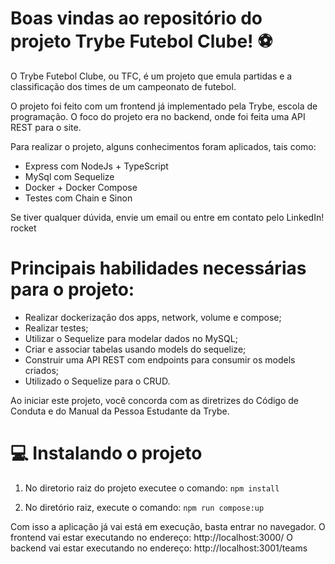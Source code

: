 # Boas vindas ao repositório do projeto Trybe Futebol Clube! ⚽

O Trybe Futebol Clube, ou TFC, é um projeto que emula partidas e a classificação dos times de um campeonato de futebol.

O projeto foi feito com um frontend já implementado pela Trybe, escola de programação. O foco do projeto era no backend, onde foi feita uma API REST para o site.

Para realizar o projeto, alguns conhecimentos foram aplicados, tais como:

* Express com NodeJs + TypeScript
* MySql com Sequelize
* Docker + Docker Compose
* Testes com Chain e Sinon

Se tiver qualquer dúvida, envie um email ou entre em contato pelo LinkedIn! rocket



# Principais habilidades necessárias para o projeto:

* Realizar dockerização dos apps, network, volume e compose;
* Realizar testes;
* Utilizar o Sequelize para modelar dados no MySQL;
* Criar e associar tabelas usando models do sequelize;
* Construir uma API REST com endpoints para consumir os models criados;
* Utilizado o Sequelize para o CRUD.


Ao iniciar este projeto, você concorda com as diretrizes do Código de Conduta e do Manual da Pessoa Estudante da Trybe.

# 💻 Instalando o projeto

1. No diretorio raiz do projeto executee o comando:
``` npm install ```

2. No diretório raiz, execute o comando:
``` npm run compose:up ``` 

Com isso a aplicação já vai está em execução, basta entrar no navegador. 
O frontend vai estar executando no endereço: http://localhost:3000/
O backend vai estar executando no endereço: http://localhost:3001/teams